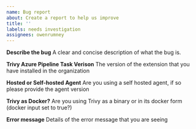 ```yaml
---
name: Bug report
about: Create a report to help us improve
title: ''
labels: needs investigation
assignees: owenrumney
---
```


**Describe the bug**
A clear and concise description of what the bug is.

**Trivy Azure Pipeline Task Verison**
The version of the extension that you have installed in the organization

**Hosted or Self-hosted Agent**
Are you using a self hosted agent, if so please provide the agent version

**Trivy as Docker?**
Are you using Trivy as a binary or in its docker form (docker input set to true?)

**Error message**
Details of the error message that you are seeing
